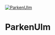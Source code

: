 [![ParkenUlm](https://github.com/bircni/ParkenUlm/actions/workflows/gradle.yml/badge.svg)](https://github.com/bircni/ParkenUlm/actions/workflows/gradle.yml)

# ParkenUlm
